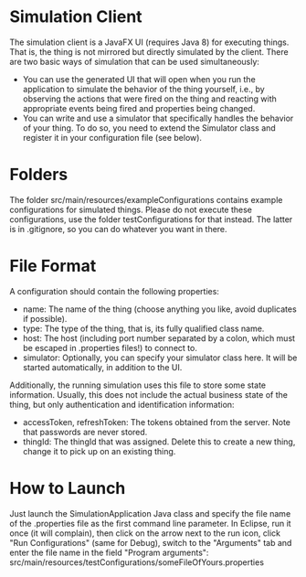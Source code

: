 # Simulation Client
The simulation client is a JavaFX UI (requires Java 8) for executing things. That is, the thing is not mirrored but directly simulated by the client. There are two basic ways of simulation that can be used simultaneously:

* You can use the generated UI that will open when you run the application to simulate the behavior of the thing yourself, i.e., by observing the actions that were fired on the thing and reacting with appropriate events being fired and properties being changed.
* You can write and use a simulator that specifically handles the behavior of your thing. To do so, you need to extend the Simulator class and register it in your configuration file (see below).  

# Folders
The folder src/main/resources/exampleConfigurations contains example configurations for simulated things.
Please do not execute these configurations, use the folder testConfigurations for that instead.
The latter is in .gitignore, so you can do whatever you want in there.

# File Format
A configuration should contain the following properties:

* name: The name of the thing (choose anything you like, avoid duplicates if possible).
* type: The type of the thing, that is, its fully qualified class name.
* host: The host (including port number separated by a colon, which must be escaped in .properties files!) to connect to.
* simulator: Optionally, you can specify your simulator class here. It will be started automatically, in addition to the UI.

Additionally, the running simulation uses this file to store some state information. Usually, this does not include the actual business state of the thing, but only authentication and identification information:

* accessToken, refreshToken: The tokens obtained from the server. Note that passwords are never stored.
* thingId: The thingId that was assigned. Delete this to create a new thing, change it to pick up on an existing thing. 


# How to Launch
Just launch the SimulationApplication Java class and specify the file name of the .properties file as the first command line parameter.
In Eclipse, run it once (it will complain), then click on the arrow next to the run icon, click "Run Configurations" (same for Debug), switch to the "Arguments" tab and enter the file name in the field "Program arguments":
src/main/resources/testConfigurations/someFileOfYours.properties